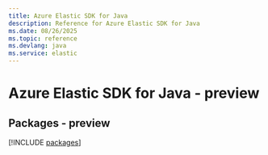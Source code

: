 ```yaml
---
title: Azure Elastic SDK for Java
description: Reference for Azure Elastic SDK for Java
ms.date: 08/26/2025
ms.topic: reference
ms.devlang: java
ms.service: elastic
---
```

# Azure Elastic SDK for Java - preview
## Packages - preview
[!INCLUDE [packages](elastic-index.md)]